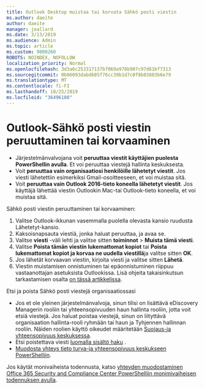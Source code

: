 ```yaml
---
title: Outlook Desktop muistaa tai korvata Sähkö posti viestin
ms.author: daeite
author: daeite
manager: joallard
ms.date: 3/13/2019
ms.audience: Admin
ms.topic: article
ms.custom: 9000260
ROBOTS: NOINDEX, NOFOLLOW
localization_priority: Normal
ms.openlocfilehash: 3d3a6c253317137b7069a978b907c97d61bf7313
ms.sourcegitcommit: 0b06093dabd685f76cc39b1d7c0f8b03883b6e79
ms.translationtype: MT
ms.contentlocale: fi-FI
ms.lasthandoff: 10/25/2019
ms.locfileid: "36496108"
---
```

# <a name="recall-or-replace-an-outlook-email-message"></a>Outlook-Sähkö posti viestin peruuttaminen tai korvaaminen

- Järjestelmänvalvojana voit **peruuttaa viestit käyttäjien puolesta PowerShellin avulla**. Et voi peruuttaa viestejä hallinta keskuksesta.
- Voit **peruuttaa vain organisaatiosi henkilöille lähetetyt viestit**. Jos viesti lähetettiin esimerkiksi Gmail-osoitteeseen, et voi muistaa sitä.
- Voit **peruuttaa vain Outlook 2016-tieto koneella lähetetyt viestit**. Jos käyttäjä lähettää viestin Outlookin Mac-tai Outlook-tieto koneella, et voi muistaa sitä.

Sähkö posti viestin peruuttaminen tai korvaaminen:

1. Valitse Outlook-ikkunan vasemmalla puolella olevasta kansio ruudusta Lähetetyt-kansio.
1. Kaksoisnapsauta viestiä, jonka haluat peruuttaa, ja avaa se.
1. Valitse **viesti** -väli lehti ja valitse sitten **toiminnot** > **Muista tämä viesti**.
1. Valitse **Poista tämän viestin lukemattomat kopiot** tai **Poista lukemattomat kopiot ja korvaa ne uudella viestillä**ja valitse sitten **OK**.
1. Jos lähetät korvaavan viestin, kirjoita viesti ja valitse sitten **Lähetä**.
1. Viestin muistamisen onnistuminen tai epäonnistuminen riippuu vastaanottajan asetuksista Outlookissa. Lisä ohjeita takaisinkutsun tarkastamisen osalta [on tässä artikkelissa](https://support.office.com/article/35027f88-d655-4554-b4f8-6c0729a723a0).

Etsi ja poista Sähkö posti viestejä organisaatiossasi

- Jos et ole yleinen järjestelmänvalvoja, sinun tilisi on lisättävä eDiscovery Managerin rooliin tai yhteensopivuuden haun hallinta rooliin, jotta voit etsiä viestejä. Jos haluat poistaa viestejä, sinun on liityttävä organisaation hallinta-rooli ryhmään tai haun ja Tyhjennen hallinnan rooliin. Näiden roolien käyttö oikeudet määritetään [Suojaus-ja yhteensopivuus keskuksessa](https://go.microsoft.com/fwlink/?linkid=2083731).
- Etsi poistettava viesti [luomalla sisältö haku](https://docs.microsoft.com/office365/securitycompliance/content-search) .
- [Muodosta yhteys tieto turva-ja yhteensopivuus keskukseen PowerShelliin](https://docs.microsoft.com/powershell/exchange/office-365-scc/connect-to-scc-powershell/connect-to-scc-powershell?view=exchange-ps).

Jos käytät monivaiheista todennusta, katso [yhteyden muodostaminen Office 365 Security and Compliance Center PowerShelliin monimivaiheisen todennuksen avulla](https://docs.microsoft.com/powershell/exchange/office-365-scc/connect-to-scc-powershell/mfa-connect-to-scc-powershell?view=exchange-ps).